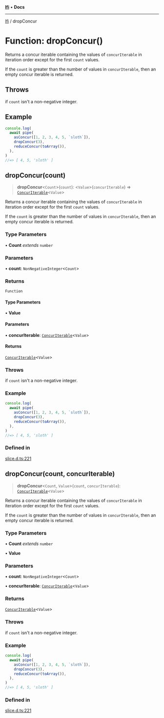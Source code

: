 [**lfi**](../readme.md) • **Docs**

---

[lfi](../globals.md) / dropConcur

# Function: dropConcur()

Returns a concur iterable containing the values of `concurIterable` in iteration
order except for the first `count` values.

If the `count` is greater than the number of values in `concurIterable`, then an
empty concur iterable is returned.

## Throws

if `count` isn't a non-negative integer.

## Example

```js
console.log(
  await pipe(
    asConcur([1, 2, 3, 4, 5, `sloth`]),
    dropConcur(3),
    reduceConcur(toArray()),
  ),
)
//=> [ 4, 5, 'sloth' ]
```

## dropConcur(count)

> **dropConcur**\<`Count`\>(`count`): \<`Value`\>(`concurIterable`) =>
> [`ConcurIterable`](../type-aliases/ConcurIterable.md)\<`Value`\>

Returns a concur iterable containing the values of `concurIterable` in iteration
order except for the first `count` values.

If the `count` is greater than the number of values in `concurIterable`, then an
empty concur iterable is returned.

### Type Parameters

• **Count** _extends_ `number`

### Parameters

• **count**: `NonNegativeInteger`\<`Count`\>

### Returns

`Function`

#### Type Parameters

• **Value**

#### Parameters

• **concurIterable**:
[`ConcurIterable`](../type-aliases/ConcurIterable.md)\<`Value`\>

#### Returns

[`ConcurIterable`](../type-aliases/ConcurIterable.md)\<`Value`\>

### Throws

if `count` isn't a non-negative integer.

### Example

```js
console.log(
  await pipe(
    asConcur([1, 2, 3, 4, 5, `sloth`]),
    dropConcur(3),
    reduceConcur(toArray()),
  ),
)
//=> [ 4, 5, 'sloth' ]
```

### Defined in

[slice.d.ts:221](https://github.com/TomerAberbach/lfi/blob/dd796c78d3ff68ae7bf4a0272b3cbeca688438e7/src/operations/slice.d.ts#L221)

## dropConcur(count, concurIterable)

> **dropConcur**\<`Count`, `Value`\>(`count`, `concurIterable`):
> [`ConcurIterable`](../type-aliases/ConcurIterable.md)\<`Value`\>

Returns a concur iterable containing the values of `concurIterable` in iteration
order except for the first `count` values.

If the `count` is greater than the number of values in `concurIterable`, then an
empty concur iterable is returned.

### Type Parameters

• **Count** _extends_ `number`

• **Value**

### Parameters

• **count**: `NonNegativeInteger`\<`Count`\>

• **concurIterable**:
[`ConcurIterable`](../type-aliases/ConcurIterable.md)\<`Value`\>

### Returns

[`ConcurIterable`](../type-aliases/ConcurIterable.md)\<`Value`\>

### Throws

if `count` isn't a non-negative integer.

### Example

```js
console.log(
  await pipe(
    asConcur([1, 2, 3, 4, 5, `sloth`]),
    dropConcur(3),
    reduceConcur(toArray()),
  ),
)
//=> [ 4, 5, 'sloth' ]
```

### Defined in

[slice.d.ts:221](https://github.com/TomerAberbach/lfi/blob/dd796c78d3ff68ae7bf4a0272b3cbeca688438e7/src/operations/slice.d.ts#L221)
